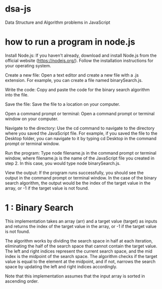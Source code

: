 # dsa-js
Data Structure and Algorithm problems in JavaScript

# how to run a program in node.js

Install Node.js: If you haven't already, download and install Node.js from the official website (https://nodejs.org/). Follow the installation instructions for your operating system.

Create a new file: Open a text editor and create a new file with a .js extension. For example, you can create a file named binarySearch.js.

Write the code: Copy and paste the code for the binary search algorithm into the file.

Save the file: Save the file to a location on your computer.

Open a command prompt or terminal: Open a command prompt or terminal window on your computer.

Navigate to the directory: Use the cd command to navigate to the directory where you saved the JavaScript file. For example, if you saved the file to the Desktop folder, you can navigate to it by typing cd Desktop in the command prompt or terminal window.

Run the program: Type node filename.js in the command prompt or terminal window, where filename.js is the name of the JavaScript file you created in step 2. In this case, you would type node binarySearch.js.

View the output: If the program runs successfully, you should see the output in the command prompt or terminal window. In the case of the binary search algorithm, the output would be the index of the target value in the array, or -1 if the target value is not found.

# 1 : Binary Search

This implementation takes an array (arr) and a target value (target) as inputs and returns the index of the target value in the array, or -1 if the target value is not found.

The algorithm works by dividing the search space in half at each iteration, eliminating the half of the search space that cannot contain the target value. The left and right indices represent the current search space, and the mid index is the midpoint of the search space. The algorithm checks if the target value is equal to the element at the midpoint, and if not, narrows the search space by updating the left and right indices accordingly.

Note that this implementation assumes that the input array is sorted in ascending order.